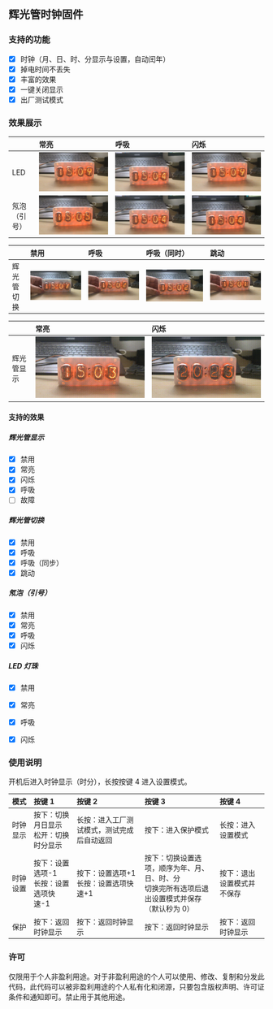 ## 辉光管时钟固件

### 支持的功能

- [x] 时钟（月、日、时、分显示与设置，自动闰年）
- [x] 掉电时间不丢失
- [x] 丰富的效果
- [x] 一键关闭显示
- [x] 出厂测试模式

### 效果展示

|      | 常亮 | 呼吸 | 闪烁 |
| :--- | :--- | :--- | :--- |
| LED | ![always_on](./Images/led_always_on.gif) | ![breath](./Images/led_breath.gif) | ![twinkle](./Images/led_twinkle.gif) |
| 氖泡（引号） | ![always_on](./Images/colon_always_on.gif) | ![breath](./Images/colon_breath.gif) | ![twinkle](./Images/colon_twinkle.gif) |

|      | 禁用 | 呼吸 | 呼吸（同时）|跳动 |
| :--- | :--- | :--- | :--- | :--- |
| 辉光管切换 | ![disable](./Images/nixie_tube_change_disable.gif) | ![breath](./Images/nixie_tube_change_breath.gif) | ![breath_meanwhile](./Images/nixie_tube_change_breath_meanwhile.gif) | ![jump](./Images/nixie_tube_change_jump.gif) |

|      | 常亮 | 闪烁 |
| :--- | :--- | :--- |
| 辉光管显示 | ![always_on](./Images/nixie_tube_display_always_on.gif) | ![jump](./Images/nixie_tube_display_twinkle.gif) |

#### 支持的效果

##### 辉光管显示

- [x] 禁用
- [x] 常亮
- [x] 闪烁
- [x] 呼吸
- [ ] 故障

##### 辉光管切换

- [x] 禁用
- [x] 呼吸
- [x] 呼吸（同步）
- [x] 跳动

##### 氖泡（引号）

- [x] 禁用
- [x] 常亮
- [x] 呼吸
- [x] 闪烁

##### LED 灯珠

- [x] 禁用
- [x] 常亮
- [x] 呼吸
- [x] 闪烁





### 使用说明

开机后进入时钟显示（时分），长按按键 4 进入设置模式。

| 模式     | 按键 1                                   | 按键 2                                     | 按键 3                                                                                           | 按键 4                     |
| :------- | :--------------------------------------- | :----------------------------------------- | :----------------------------------------------------------------------------------------------- | :------------------------- |
| 时钟显示 | 按下：切换月日显示<br>松开：切换时分显示 | 长按：进入工厂测试模式，测试完成后自动返回 | 按下：进入保护模式                                                                               | 长按：进入设置模式         |
| 时钟设置 | 按下：设置选项-1<br>长按：设置选项快速-1 | 按下：设置选项+1<br>长按：设置选项快速+1   | 按下：切换设置选项，顺序为年、月、日、时、分<br>切换完所有选项后退出设置模式并保存（默认秒为 0） | 按下：退出设置模式并不保存 |
| 保护     | 按下：返回时钟显示                       | 按下：返回时钟显示                         | 按下：返回时钟显示                                                                               | 按下：返回时钟显示         |

### 许可

仅限用于个人非盈利用途。对于非盈利用途的个人可以使用、修改、复制和分发此代码，此代码可以被非盈利用途的个人私有化和闭源，只要包含版权声明、许可证条件和通知即可。禁止用于其他用途。
